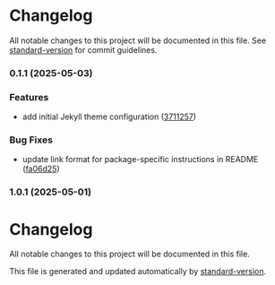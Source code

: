 # Changelog

All notable changes to this project will be documented in this file. See [standard-version](https://github.com/conventional-changelog/standard-version) for commit guidelines.

### 0.1.1 (2025-05-03)


### Features

* add initial Jekyll theme configuration ([3711257](https://github.com/proj-coursebook/simple-logger/commit/3711257cb746cbb01ea1a6f9a7112ac381428074))


### Bug Fixes

* update link format for package-specific instructions in README ([fa06d25](https://github.com/proj-coursebook/simple-logger/commit/fa06d25db9a27d46fd3115cd3a5e9059b2379c3e))

### 1.0.1 (2025-05-01)

# Changelog

All notable changes to this project will be documented in this file.

This file is generated and updated automatically by [standard-version](https://github.com/conventional-changelog/standard-version). 